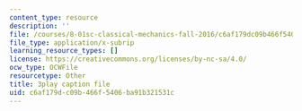 ```yaml
---
content_type: resource
description: ''
file: /courses/8-01sc-classical-mechanics-fall-2016/c6af179dc09b466f5406ba91b321531c_BPnbq6BobdA.srt
file_type: application/x-subrip
learning_resource_types: []
license: https://creativecommons.org/licenses/by-nc-sa/4.0/
ocw_type: OCWFile
resourcetype: Other
title: 3play caption file
uid: c6af179d-c09b-466f-5406-ba91b321531c
---
```

